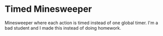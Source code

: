 # Timed Minesweeper
Minesweeper where each action is timed instead of one global timer.
I'm a bad student and I made this instead of doing homework.
